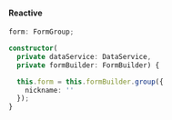 #### Reactive
```typescript
form: FormGroup;

constructor(
  private dataService: DataService,
  private formBuilder: FormBuilder) {

  this.form = this.formBuilder.group({
    nickname: ''
  });
}
```
<p class="fragment" data-fragment-index="0" data-code-focus="5"></p>
<p class="fragment" data-fragment-index="1" data-code-focus="7-9"></p>